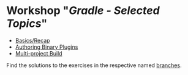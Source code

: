 # Workshop "_Gradle - Selected Topics_"

* [Basics/Recap](basics-recap/README.md)
* [Authoring Binary Plugins](authoring-plugins/README.md)
* [Multi-project Build](multi-project-build/README.md)

Find the solutions to the exercises in the respective named [branches](branches).
